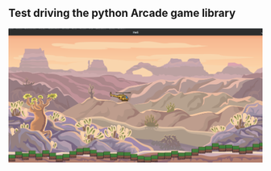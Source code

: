 ## Test driving the python Arcade game library

![](https://raw.githubusercontent.com/kjozsa/hello-arcade/main/screenshot.png)

